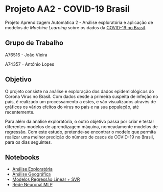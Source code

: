 # Projeto AA2 - COVID-19 Brasil
Projeto Aprendizagem Automática 2 - Análise exploratória e aplicação de modelos de *Machine Learning* sobre os dados da <a href="https://www.kaggle.com/unanimad/corona-virus-brazil">COVID-19 no Brasil</a>.

## Grupo de Trabalho
A76516 - João Vieira

A74357 - António Lopes

## Objetivo
O projeto consiste na análise e exploração dos dados epidemiológicos do Corona Vírus no Brasil. Com dados desde a primeira suspeita de infeção no país, é realizado um processamento a estes, e são visualizados através de gráficos os vários efeitos do vírus no país e na sua população, até recentemente. 

Para além da análise exploratória, o outro objetivo passa por criar e testar diferentes modelos de aprendizagem máquina, nomeadamente modelos de regressão. Com este estudo, pretende-se encontrar o modelo que permita realizar uma melhor predição do número de casos de COVID-19 no Brasil, para os dias seguintes.

## Notebooks

* [Análise Exploratória](https://github.com/jvieira42/AA2/blob/master/eda.ipynb)
* [Análise Geográfica](https://github.com/jvieira42/AA2/blob/master/geo.ipynb)
* [Modelos Regressão Linear + SVR](https://github.com/jvieira42/AA2/blob/master/regression.ipynb)
* [Rede Neuronal MLP](https://github.com/jvieira42/AA2/blob/master/MLP.ipynb)

